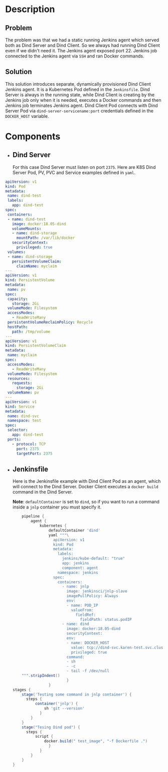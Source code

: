  # Description
 ## Problem
 The problem was that we had a static running Jenkins agent which served both as Dind Server and Dind Client. So we always had running Dind Client even if we didn't need it. The Jenkins agent exposed port 22. Jenkins job connected to the Jenkins agent via ``SSH`` and ran Docker commands.
 ## Solution
 This solution introduces separate, dynamically provisioned Dind Client Jenkins agent. It is a Kubernetes Pod defined in the ``Jenkinsfile``. Dind Server is always in the running state, while Dind Client is creating by the Jenkins job only when it is needed, executes a Docker commands and then Jenkins job terminates Jenkins agent. Dind Client Pod connects with Dind Server Pod via ``dind-server-servicename:port`` credentials defined in the ``DOCKER_HOST`` variable.
 # Components
 * ##  Dind Server
    For this case Dind Server must listen on port ``2375``. Here are K8S Dind Server Pod, PV, PVC and Service examples defined in ``yaml``.
 ``` yaml
apiVersion: v1
kind: Pod
metadata:
  name: dind-test
  labels:  
    app: dind-test
spec:  
  containers:
  - name: dind-test
    image: docker:18.05-dind
    volumeMounts: 
    - name: dind-storage
      mountPath: /var/lib/docker
    securityContext:
      privileged: true
  volumes:
  - name: dind-storage
    persistentVolumeClaim:
      claimName: myclaim
---
apiVersion: v1
kind: PersistentVolume
metadata:
  name: pv
spec:
  capacity:
    storage: 2Gi
  volumeMode: Filesystem
  accessModes:
    - ReadWriteMany
  persistentVolumeReclaimPolicy: Recycle
  hostPath:
    path: /tmp/volume
--- 
apiVersion: v1
kind: PersistentVolumeClaim
metadata:
  name: myclaim
spec:
  accessModes:
    - ReadWriteMany
  volumeMode: Filesystem
  resources:
    requests:
      storage: 2Gi
  volumeName: pv 
---
apiVersion: v1
kind: Service
metadata:
  name: dind-svc
  namespace: test
spec:
  selector:
    app: dind-test
  ports:
    - protocol: TCP
      port: 2375
      targetPort: 2375
 ``` 
* ## Jenkinsfile
    Here is the Jenkinsfile example with Dind Client Pod as an agent, which will connect to the Dind Server. Docker Client executes a ``docker build`` command in the Dind Server.

    **Note**: ``defaultContainer`` is set to `dind`, so if you want to run a command inside a ``jnlp`` container you must specify it.
    ```groovy
        pipeline {
            agent {
                kubernetes {
                    defaultContainer 'dind'
                    yaml """\
                      apiVersion: v1
                      kind: Pod
                      metadata:
                        labels:
                          jenkins/kube-default: "true"
                          app: jenkins
                          component: agent
                        namespace: jenkins
                      spec:
                        containers:
                          - name: jnlp
                            image: jenkinsci/jnlp-slave
                            imagePullPolicy: Always
                            env:
                            - name: POD_IP
                              valueFrom:
                                fieldRef:
                                  fieldPath: status.podIP
                          - name: dind
                            image: docker:18.05-dind
                            securityContext:
                            env:
                            - name: DOCKER_HOST
                              value: tcp://dind-svc.karen-test.svc.cluster.local:2375              
                              privileged: true
                            command:
                            - sh 
                            - -c
                            - tail -f /dev/null
        """.stripIndent()                    
                            }
                    }
    stages {
        stage('Testing some command in jnlp container') {
          steps { 
              container('jnlp') {
                  sh 'git --version'
                }                               
            }                  
        }
        stage("Tesing Dind pod") {
          steps {
              script {
                  docker.build(" test_image", "-f Dockerfile .")
                    }
                }
            }
        }
    }
